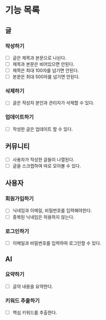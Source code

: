 # 기능 목록

## 글
### 작성하기
- [ ] 글은 제목과 본문으로 나뉜다.
- [ ] 제목과 본문은 비어있으면 안된다.
- [ ] 제목은 최대 100자를 넘기면 안된다.
- [ ] 본문은 최대 500자를 넘기면 안된다.

### 삭제하기
- [ ] 글은 작성자 본인과 관리자가 삭제할 수 있다.

### 업데이트하기
- [ ] 작성한 글은 업데이트 할 수 있다.

## 커뮤니티
- [ ] 사용자가 작성한 글들이 나열된다.
- [ ] 글을 스크랩하여 따로 모아볼 수 있다.

## 사용자
### 회원가입하기
- [ ] 닉네임과 이메일, 비밀번호를 입력해야한다.
- [ ] 중복된 닉네임은 허용하지 않는다.

### 로그인하기
- [ ] 이메일과 비밀번호를 입력하여 로그인할 수 있다.

## AI
### 요약하기
- [ ] 글의 내용을 요약한다.

### 키워드 추출하기
- [ ] 핵심 키워드를 추출한다.